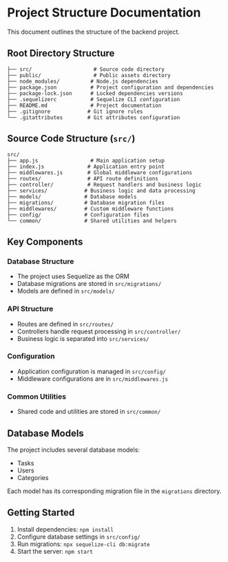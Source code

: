 # Project Structure Documentation

This document outlines the structure of the backend project.

## Root Directory Structure

```
├── src/                    # Source code directory
├── public/                 # Public assets directory
├── node_modules/          # Node.js dependencies
├── package.json           # Project configuration and dependencies
├── package-lock.json      # Locked dependencies versions
├── .sequelizerc           # Sequelize CLI configuration
├── README.md              # Project documentation
├── .gitignore            # Git ignore rules
└── .gitattributes        # Git attributes configuration
```

## Source Code Structure (`src/`)

```
src/
├── app.js                 # Main application setup
├── index.js              # Application entry point
├── middlewares.js        # Global middleware configurations
├── routes/               # API route definitions
├── controller/           # Request handlers and business logic
├── services/            # Business logic and data processing
├── models/              # Database models
├── migrations/          # Database migration files
├── middlewares/         # Custom middleware functions
├── config/              # Configuration files
└── common/              # Shared utilities and helpers
```

## Key Components

### Database Structure

- The project uses Sequelize as the ORM
- Database migrations are stored in `src/migrations/`
- Models are defined in `src/models/`

### API Structure

- Routes are defined in `src/routes/`
- Controllers handle request processing in `src/controller/`
- Business logic is separated into `src/services/`

### Configuration

- Application configuration is managed in `src/config/`
- Middleware configurations are in `src/middlewares.js`

### Common Utilities

- Shared code and utilities are stored in `src/common/`

## Database Models

The project includes several database models:

- Tasks
- Users
- Categories

Each model has its corresponding migration file in the `migrations` directory.

## Getting Started

1. Install dependencies: `npm install`
2. Configure database settings in `src/config/`
3. Run migrations: `npx sequelize-cli db:migrate`
4. Start the server: `npm start`
